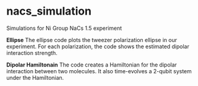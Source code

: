 # nacs_simulation
Simulations for Ni Group NaCs 1.5 experiment

**Ellipse**
The ellipse code plots the tweezer polarization ellipse in our experiment. 
For each polarization, the code shows the estimated dipolar interaction strength.

**Dipolar Hamiltonain**
The code creates a Hamiltonian for the dipolar interaction between two molecules. 
It also time-evolves a 2-qubit system under the Hamiltonian.
